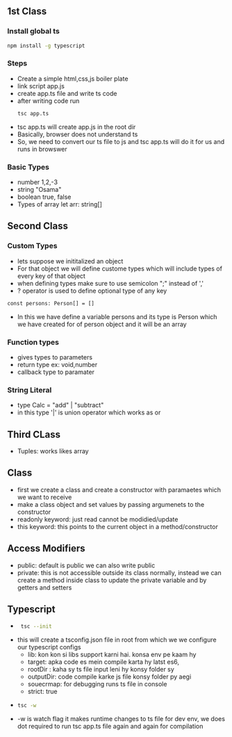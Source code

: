 ## 1st Class

### Install global ts

```bash
npm install -g typescript
```

### Steps

- Create a simple html,css,js boiler plate
- link script app.js
- create app.ts file and write ts code
- after writing code run
  ```bash
  tsc app.ts
  ```
- tsc app.ts will create app.js in the root dir
- Basically, browser does not understand ts
- So, we need to convert our ts file to js and tsc app.ts will do it for us and runs in browswer

### Basic Types

- number 1,2,-3
- string "Osama"
- boolean true, false
- Types of array
  let arr: string[]

## Second Class

### Custom Types

- lets suppose we inititalized an object
- For that object we will define custome types which will include types of every key of that object
- when defining types make sure to use semicolon ";" instead of ','
- ? operator is used to define optional type of any key

```bash
const persons: Person[] = []
```

- In this we have define a variable persons and its type is Person which we have created for of person object and it will be an array

### Function types

- gives types to parameters
- return type ex: void,number
- callback type to paramater

### String Literal

- type Calc = "add" | "subtract"
- in this type '|' is union operator which works as or

## Third CLass

- Tuples: works likes array

## Class

- first we create a class and create a constructor with paramaetes which we want to receive
- make a class object and set values by passing argumenets to the constructor
- readonly keyword: just read cannot be modidied/update
- this keyword: this points to the current object in a method/constructor

## Access Modifiers

- public: default is public we can also write public
- private: this is not accessible outside its class normally, instead we can create a method inside class to update the private variable and by getters and setters

## Typescript

- ```bash
   tsc --init
  ```
- this will create a tsconfig.json file in root from which we we configure our typescript configs
  - lib: kon kon si libs support karni hai. konsa env pe kaam hy
  - target: apka code es mein compile karta hy latst es6,
  - rootDir : kaha sy ts file input leni hy konsy folder sy
  - outputDir: code compile karke js file konsy folder py aegi
  - souecrmap: for debugging runs ts file in console
  - strict: true
- ```bash
  tsc -w
  ```
- -w is watch flag it makes runtime changes to ts file for dev env, we does dot required to run tsc app.ts file again and again for compilation

